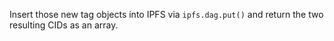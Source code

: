 Insert those new tag objects into IPFS via `ipfs.dag.put()` and return the two resulting CIDs as an array.
